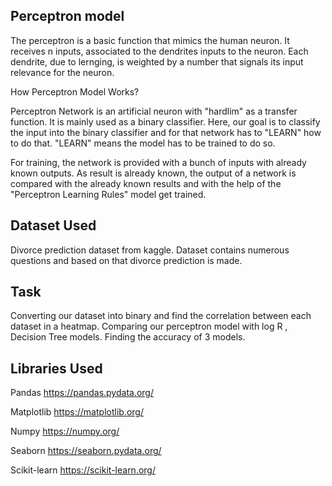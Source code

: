 
##  Perceptron model

The perceptron is a basic function that mimics the human neuron. It receives n inputs, associated to the dendrites inputs to the neuron. Each dendrite, due to lernging, is weighted by a number that signals its input relevance for the neuron.

How Perceptron Model Works?

Perceptron Network is an artificial neuron with "hardlim" as a transfer function. It is mainly used as a binary classifier. Here, our goal is to classify the input into the binary classifier and for that network has to "LEARN" how to do that. "LEARN" means the model has to be trained to do so.

For training, the network is provided with a bunch of inputs with already known outputs. As result is already known, the output of a network is compared with the already known results and with the help of the "Perceptron Learning Rules" model get trained.
##  Dataset Used
Divorce prediction dataset from kaggle. Dataset contains numerous questions and based on that divorce prediction is made.

##  Task

Converting our dataset into binary and find the correlation between each dataset in a heatmap.
Comparing our perceptron model with log R , Decision Tree models.
Finding the accuracy of 3 models.
##  Libraries Used

Pandas https://pandas.pydata.org/

Matplotlib https://matplotlib.org/

Numpy https://numpy.org/

Seaborn https://seaborn.pydata.org/

Scikit-learn https://scikit-learn.org/